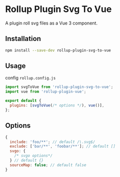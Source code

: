 # Rollup Plugin Svg To Vue

A plugin roll svg files as a Vue 3 component.

## Installation

```bash
npm install --save-dev rollup-plugin-svg-to-vue
```

## Usage

config `rollup.config.js`

```js
import svgToVue from 'rollup-plugin-svg-to-vue';
import vue from 'rollup-plugin-vue';

export default {
  plugins: [svgToVue(/* options */), vue()],
};
```

## Options

```js
{
  include: 'foo/**'; // default /\.svg$/
  exclude: ['bar/**', 'foobar/**']; // default []
  svgo: {
    /* svgo options*/
  } // default {}
  sourceMap: false; // default false
}
```
